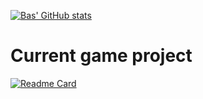 [![Bas' GitHub stats](https://github-readme-stats.vercel.app/api?username=bas-boop&show_icons=true&theme=cobalt)](https://github.com/bas-boop/github-readme-stats)
# Current game project
[![Readme Card](https://github-readme-stats.vercel.app/api/pin/?username=bas-boop&repo=Platypus-game)](https://github.com/bas-boop/Platypus-game)
